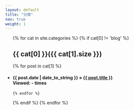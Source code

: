 ```yaml
---
layout: default
title: "分类"
nav: true
weight: 1
---
```

<ul class="list-unstyled">
{% for cat in site.categories %} 
    {% if cat[0] != 'blog' %} 
   <a name="{{ cat[0] }}"></a>
   <h2>{{ cat[0] }}({{ cat[1].size }})</h2> 
     {% for post in cat[1] %} 
    <li><h4>
    <span>{{ post.date | date_to_string }}</span> &raquo; <a href="{{ post.url }}">{{ post.title }}</a>
        <div class="post-date">
          Viewed: <span data-hk-page="{{ post.url | prepend: site.url }}"> - </span> times 
          <!-- {{ post.url | prepend: site.url }} -->
        </div>
    </h4></li>

    {% endfor %} 
   {% endif %} 
{% endfor %} 
</ul>
